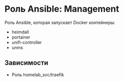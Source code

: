 # Роль Ansible: Management

Роль Ansible, которая запускает Docker контейнеры:

* heimdall
* portainer
* unifi-controller
* unms

## Зависимости

* Роль homelab_svc/traefik
